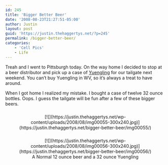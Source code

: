 ```yaml
---
id: 245
title: 'Bigger Better Beer'
date: '2008-08-23T21:27:51-05:00'
author: Justin
layout: post
guid: 'https://justin.thehaggertys.net/?p=245'
permalink: /bigger-better-beer/
categories:
    - 'Cell Pics'
    - Life
---
```


Treah and I went to Pittsburgh today. On the way home I decided to stop at a beer distributor and pick up a case of [Yuengling](http://www.yuengling.com) for our tailgate next weekend. You can’t buy Yuengling in WV, so it’s always a treat to have around.

When I got home I realized my mistake. I bought a case of twelve 32 ounce bottles. Oops. I guess the tailgate will be fun after a few of these bigger beers.  
 <style type="text/css">
			#gallery-8 {
				margin: auto;
			}
			#gallery-8 .gallery-item {
				float: left;
				margin-top: 10px;
				text-align: center;
				width: 100%;
			}
			#gallery-8 img {
				border: 2px solid #cfcfcf;
			}
			#gallery-8 .gallery-caption {
				margin-left: 0;
			}
			/* see gallery_shortcode() in wp-includes/media.php */
		</style>

<div class="gallery galleryid-245 gallery-columns-1 gallery-size-medium" id="gallery-8"><dl class="gallery-item"> <dt class="gallery-icon landscape"> [![](https://justin.thehaggertys.net/wp-content/uploads/2008/08/img00055-300x240.jpg)](https://justin.thehaggertys.net/bigger-better-beer/img00055/) </dt></dl>  
<dl class="gallery-item"> <dt class="gallery-icon landscape"> [![](https://justin.thehaggertys.net/wp-content/uploads/2008/08/img00056-300x240.jpg)](https://justin.thehaggertys.net/bigger-better-beer/img00056/) </dt> <dd class="wp-caption-text gallery-caption" id="gallery-8-247"> A Normal 12 ounce beer and a 32 ounce Yuengling </dd></dl>  
 </div>